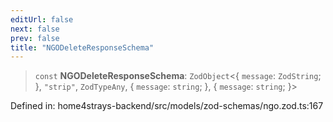 ```yaml
---
editUrl: false
next: false
prev: false
title: "NGODeleteResponseSchema"
---
```


> `const` **NGODeleteResponseSchema**: `ZodObject`\<\{ `message`: `ZodString`; \}, `"strip"`, `ZodTypeAny`, \{ `message`: `string`; \}, \{ `message`: `string`; \}\>

Defined in: home4strays-backend/src/models/zod-schemas/ngo.zod.ts:167

